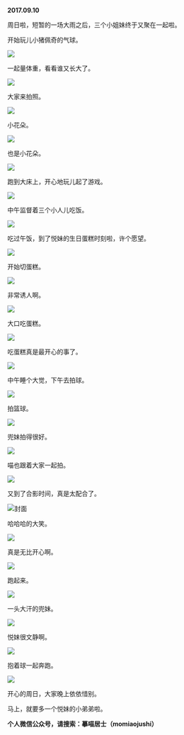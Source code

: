 
          
**2017.09.10**

周日啦，短暂的一场大雨之后，三个小姐妹终于又聚在一起啦。

开始玩儿小猪佩奇的气球。


![](//upload-images.jianshu.io/upload_images/51001-784eb6be89ce61f2.jpg)


一起量体重，看看谁又长大了。


![](//upload-images.jianshu.io/upload_images/51001-e5d077386f09e273.jpg)


大家来拍照。


![](//upload-images.jianshu.io/upload_images/51001-01f2f34ccc2c3f68.jpg)


小花朵。


![](//upload-images.jianshu.io/upload_images/51001-9932616565d9d16c.jpg)


也是小花朵。


![](//upload-images.jianshu.io/upload_images/51001-134511f99b24e5c3.jpg)


跑到大床上，开心地玩儿起了游戏。


![](//upload-images.jianshu.io/upload_images/51001-5950f03fa4e45ca6.jpg)


中午监督着三个小人儿吃饭。


![](//upload-images.jianshu.io/upload_images/51001-3d76bca8d992ef70.jpg)


吃过午饭，到了悦妹的生日蛋糕时刻啦，许个愿望。


![](//upload-images.jianshu.io/upload_images/51001-1dcafadd8c0f7569.jpg)


开始切蛋糕。


![](//upload-images.jianshu.io/upload_images/51001-42f1b1b405c3487a.jpg)


非常诱人啊。


![](//upload-images.jianshu.io/upload_images/51001-5cc49e4c8a247852.jpg)


大口吃蛋糕。


![](//upload-images.jianshu.io/upload_images/51001-e6f3e7c2423f88c6.jpg)


吃蛋糕真是最开心的事了。


![](//upload-images.jianshu.io/upload_images/51001-32bdefd825a5d6f7.jpg)


中午睡个大觉，下午去拍球。


![](//upload-images.jianshu.io/upload_images/51001-11173b941e1ce215.jpg)


拍篮球。


![](//upload-images.jianshu.io/upload_images/51001-406a5a63494df491.jpg)


兜妹拍得很好。


![](//upload-images.jianshu.io/upload_images/51001-fdb5c40c7334c778.jpg)


喵也跟着大家一起拍。


![](//upload-images.jianshu.io/upload_images/51001-98ab986af67fbd6c.jpg)


又到了合影时间，真是太配合了。


![](//upload-images.jianshu.io/upload_images/51001-9c2112fb57c539cf.jpg)封面


哈哈哈的大笑。


![](//upload-images.jianshu.io/upload_images/51001-ead0f9672331db92.jpg)


真是无比开心啊。


![](//upload-images.jianshu.io/upload_images/51001-aa4c44bfbfb8ba66.jpg)


跑起来。


![](//upload-images.jianshu.io/upload_images/51001-166af4957f1c7e24.jpg)


一头大汗的兜妹。


![](//upload-images.jianshu.io/upload_images/51001-ad7f05b8a0f350d0.jpg)


悦妹很文静啊。


![](//upload-images.jianshu.io/upload_images/51001-8a85cb476a40ecde.jpg)


抱着球一起奔跑。


![](//upload-images.jianshu.io/upload_images/51001-19ee518acdfce235.jpg)


开心的周日，大家晚上依依惜别。

马上，就要多一个悦妹的小弟弟啦。


**个人微信公众号，请搜索：摹喵居士（momiaojushi）**

        